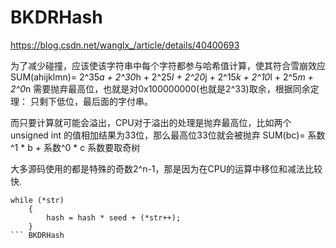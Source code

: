 # BKDRHash
https://blog.csdn.net/wanglx_/article/details/40400693

为了减少碰撞，应该使该字符串中每个字符都参与哈希值计算，使其符合雪崩效应
SUM(ahijklmn)= 2^35*a + 2^30*h + 2^25*I + 2^20*j + 2^15*k + 2^10*l + 2^5*m + 2^0*n
需要抛弃最高位，也就是对0x100000000(也就是2^33)取余，根据同余定理：
只剩下低位，最后面的字付串。

而只要计算就可能会溢出，CPU对于溢出的处理是抛弃最高位，比如两个unsigned int 的值相加结果为33位，那么最高位33位就会被抛弃
SUM(bc)= 系数^1 * b + 系数^0 * c 系数要取奇树

大多源码使用的都是特殊的奇数2^n-1，那是因为在CPU的运算中移位和减法比较快.

``` 关键代码
while (*str)
	{
		hash = hash * seed + (*str++);
	}
``` BKDRHash

